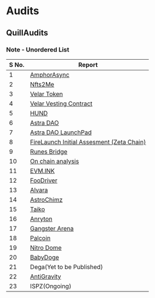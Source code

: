 # Audits

## QuillAudits
### Note - Unordered List
| S No.| Report| 
|---	 |---	   |
|  1 	 |  [AmphorAsync](https://docs.google.com/document/d/1j_V9j-cvTW4bD-8_01fhWbe0CDyT2MNrosWFniYFUTw/edit)|
|  2 	 |  [Nfts2Me](https://github.com/Quillhash/QuillAudit_Reports/blob/master/NFTs2ME%20Smart%20Contract%20Audit%20Report%20-%20QuillAudits.pdf)|
|  3 	 |  [Velar Token](https://github.com/Quillhash/QuillAudit_Reports/blob/master/Velar%20token%20Contract%20Audit%20Report%20-%20QuillAudits.pdf)
|  4   |  [Velar Vesting Contract](https://github.com/Quillhash/QuillAudit_Reports/blob/master/Velar%20Vesting%20Wallet%20Cliff%20Audit%20Report-QuillAudits.pdf)|
|  5   |  [HUND](https://github.com/Quillhash/QuillAudit_Reports/blob/master/HUND%20Smart%20Contract%20Audit%20Report%20-%20QuillAudits.pdf)|
|  6   |  [Astra DAO](https://github.com/Quillhash/QuillAudit_Reports/blob/master/AstraDAO%20Smart%20Contract%20Audit%20Report%20-%20QuillAudits.pdf)|
|  7   |  [Astra DAO LaunchPad](https://github.com/Quillhash/QuillAudit_Reports/blob/master/Astra%20DAO%20LaunchPad%20Contracts%20Audit%20Report%20-%20QuillAudits.pdf)|
|  8   |  [FireLaunch Initial Assesment (Zeta Chain)](https://github.com/Quillhash/QuillAudit_Reports/blob/master/Lite%20Technical%20Due%20Diligence/FireLaunch%20Lite%20Technical%20Assessment%20Report-%20QuillAudits.pdf)|
|  9   |  [Runes Bridge](https://github.com/Quillhash/QuillAudit_Reports/blob/master/Lite%20Technical%20Due%20Diligence/RunesBridge%20Lite%20Technical%20Assessment%20Report%20-%20QuillAudits.pdf)|
|  10  |  [On chain analysis](https://github.com/Quillhash/QuillAudit_Reports/blob/master/Audit%20Forensics/UTR%20Report-QuillAudits.pdf)|
|  11  |  [EVM.INK](https://github.com/Quillhash/QuillAudit_Reports/blob/master/EVM.INK%20Smart%20Contract%20Audit%20Report%20-%20QuillAudits.pdf)|
|  12  |  [FooDriver](https://github.com/Quillhash/QuillAudit_Reports/blob/master/FooDriver%20Smart%20Contract%20Audit%20Report%20-%20QuillAudits.pdf)|
|  13  |  [Alvara](https://github.com/Quillhash/QuillAudit_Reports/blob/master/Alvara%20Smart%20Contracts%20Audit%20Report%20-%20QuillAudits.pdf)|
|  14  |  [AstroChimz](https://github.com/Quillhash/QuillAudit_Reports/blob/master/AstroChimz%20Scenes%20Smart%20Contract%20Audit%20Report%20-%20QuillAudits.pdf)|
|  15  |  [Taiko](https://github.com/Quillhash/QuillAudit_Reports/blob/master/Taiko%20Smart%20Contracts%20Audit%20Report%20-%20QuillAudits.pdf)|
|  16  |  [Anryton](https://github.com/Quillhash/QuillAudit_Reports/blob/master/Anryton%20Smart%20Contract%20Audit%20Report%20-%20QuillAudits.pdf)|
|  17  |  [Gangster Arena](https://github.com/Quillhash/QuillAudit_Reports/blob/master/Gangster%20Arena%20Smart%20Contracts%20Audit%20Report%20-%20QuillAudits.pdf)|
|  18  |  [Palcoin](https://github.com/Quillhash/QuillAudit_Reports/blob/master/Palcoin%20Smart%20Contract%20Audit%20Report%20-%20QuillAudits.pdf)|
|  19  |  [Nitro Dome](https://github.com/Quillhash/QuillAudit_Reports/blob/master/NitroDome%20Smart%20Contract%20Audit%20Report%20-%20QuillAudits.pdf)|
|  20  |  [BabyDoge](https://github.com/Quillhash/QuillAudit_Reports/blob/master/BabyDoge_Deflationary_Swap%2C_MultiToken_Burn_Smart_Contract_Audit.pdf)|        
|  21  |  Dega(Yet to be Published)|
|  22  |  [AntiGravity](https://github.com/Quillhash/QuillAudit_Reports/blob/master/AntiGravity%20Smart%20Contract%20Audit%20Report%20-%20QuillAudits.pdf)|
|  23  |  ISPZ(Ongoing)|





